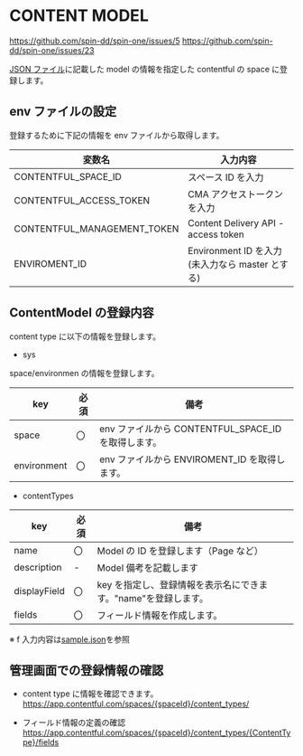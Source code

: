 # CONTENT MODEL

<https://github.com/spin-dd/spin-one/issues/5>
<https://github.com/spin-dd/spin-one/issues/23>

[JSON ファイル](./sample.json)に記載した model の情報を指定した contentful の space に登録します。

## env ファイルの設定

登録するために下記の情報を env ファイルから取得します。

| 変数名                      | 入力内容                                        |
| --------------------------- | ----------------------------------------------- |
| CONTENTFUL_SPACE_ID         | スペース ID を入力                              |
| CONTENTFUL_ACCESS_TOKEN     | CMA アクセストークンを入力                      |
| CONTENTFUL_MANAGEMENT_TOKEN | Content Delivery API - access token             |
| ENVIROMENT_ID               | Environment ID を入力(未入力なら master とする) |

## ContentModel の登録内容

content type に以下の情報を登録します。

- sys

space/environmen の情報を登録します。

| key         | 必須 | 備考                                                |
| ----------- | ---- | --------------------------------------------------- |
| space       | 〇   | env ファイルから CONTENTFUL_SPACE_ID を取得します。 |
| environment | 〇   | env ファイルから ENVIROMENT_ID を取得します。       |

- contentTypes

| key          | 必須 | 備考                                                           |
| ------------ | ---- | -------------------------------------------------------------- |
| name         | 〇   | Model の ID を登録します（Page など）                          |
| description  | -    | Model 備考を記載します                                         |
| displayField | 〇   | key を指定し、登録情報を表示名にできます。"name"を登録します。 |
| fields       | 〇   | フィールド情報を作成します。                                   |

※ f 入力内容は[sample.json](./sample.json)を参照

## 管理画面での登録情報の確認

- content type に情報を確認できます。
  <https://app.contentful.com/spaces/{spaceId}/content_types/>

- フィールド情報の定義の確認
  <https://app.contentful.com/spaces/{spaceId}/content_types/{ContentType}/fields>
